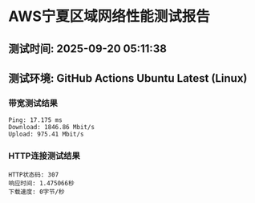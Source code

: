 # AWS宁夏区域网络性能测试报告
## 测试时间: 2025-09-20 05:11:38
## 测试环境: GitHub Actions Ubuntu Latest (Linux)

### 带宽测试结果
```
Ping: 17.175 ms
Download: 1846.86 Mbit/s
Upload: 975.41 Mbit/s
```

### HTTP连接测试结果
```
HTTP状态码: 307
响应时间: 1.475066秒
下载速度: 0字节/秒
```

